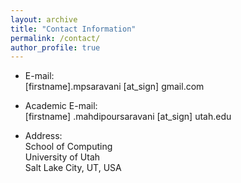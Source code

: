 ```yaml
---
layout: archive
title: "Contact Information"
permalink: /contact/
author_profile: true
---
```


* E-mail:<br>[firstname].mpsaravani [at_sign] gmail.com
* Academic E-mail:<br>[firstname] .mahdipoursaravani [at_sign] utah.edu


* Address:
  <br> School of Computing
  <br> University of Utah
  <br> Salt Lake City, UT, USA
